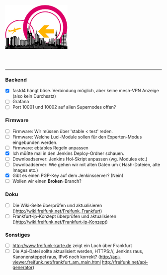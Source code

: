 ![Logo](https://raw.githubusercontent.com/oszilloskop/DiesUndDas/master/logo-ffm.png)  

<br>
<br>

---

### Backend
- [x] fastd4 hängt böse. Verbindung möglich, aber keine mesh-VPN Anzeige (also kein Durchsatz)
- [ ] Grafana
- [ ] Port 10001 und 10002 auf allen Supernodes offen? 

### Firmware 

- [ ] Firmware: Wir müssen über 'stable < test' reden.
- [ ] Firmware: Welche Luci-Module sollen für den Experten-Modus eingebunden werden.  
- [ ] Firmware: ebtables Regeln anpassen  
- [x] Ich müßte mal in den Jenkins Deploy-Ordner schauen.
- [ ] Downloadserver: Jenkins Hol-Skript anpassen (wg. Modules etc.)  
- [ ] Downloadserver: Wie gehen wir mit alten Daten um ( Hash-Dateien, alte Images etc.)  
- [x] Gibt es einen PGP-Key auf dem Jenkinsserver? (Nein)
- [ ] Wollen wir einen **Broken**-Branch?

### Doku

- [ ] Die Wiki-Seite überprüfen und aktualisieren ()http://wiki.freifunk.net/Freifunk_Frankfurt)
- [ ] Frankfurt-ip-Konzept überprüfen und aktualisieren ()http://wiki.freifunk.net/Frankfurt-ip-Konzept)

### Sonstiges

- [ ] http://www.freifunk-karte.de zeigt ein Loch über Frankfurt
- [ ] Die Api-Datei sollte aktualisiert werden, HTTPS://, Jenkins raus, Kanonensteppel raus, IPv6 noch korrekt? (http://api-viewer.freifunk.net/frankfurt_am_main.html http://freifunk.net/api-generator)